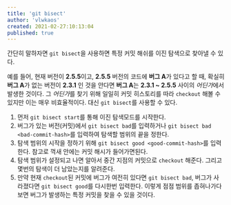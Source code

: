 ```yaml
---
title: 'git bisect'
author: 'vlwkaos'
created: 2021-02-27:10:13:04
published: true
---
```


간단히 말하자면 `git bisect`을 사용하면 특정 커밋 해쉬를 이진 탐색으로 찾아낼 수 있다. 

예를 들어, 현재 버전이 **2.5.5**이고, **2.5.5** 버전의 코드에 **버그 A**가 있다고 할 때, 확실히 **버그 A**가 없는 버전이 **2.3.1** 인 것을 안다면 **버그 A**는 **2.3.1 ~ 2.5.5** 사이의 *어딘가*에서 발생한 것이다. 그 *어딘가*를 찾기 위해 일일히 커밋 히스토리를 따라 `checkout` 해볼 수 있지만 이는 매우 비효율적이다. 대신 `git bisect`를 사용할 수 있다.

1. 먼저 `git bisect start`를 통해 이진 탐색모드를 시작한다.
2. 버그가 있는 버전(커밋)에서 `git bisect bad`를 입력하거나 `git bisect bad <bad-commit-hash>`를 입력하여 탐색할 범위의 끝을 정한다.
3. 탐색 범위의 시작을 정하기 위해 `git bisect good <good-commit-hash>`를 입력한다. 참고로 꺽새 안에는 커밋 해시가 들어가면된다.
4. 탐색 범위가 설정되고 나면 알아서 중간 지점의 커밋으로 `checkout` 해준다. 그리고 몇번의 탐색이 더 남았는지를 알려준다.
5. 만약 현재 `checkout`된 커밋에 버그가 여전히 있다면 `git bisect bad`, 버그가 사라졌다면 `git bisect good`를 다시한번 입력한다. 이렇게 점점 범위를 좁혀나가다 보면 버그가 발생하는 특정 커밋을 찾을 수 있을 것이다.

